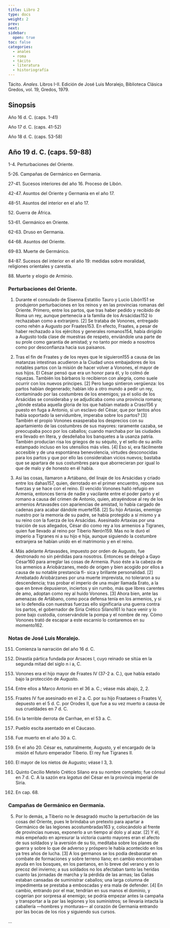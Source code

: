 ```yaml
---
title: Libro 2
type: docs
weight: 2
prev: 
next: 
sidebar:
  open: true
toc: false
categories:
  - anales
  - roma
  - tácito
  - literatura
  - historiografía
---
```


Tácito. *Anales*. Libros I-II. Edición de José Luis Moralejo, Biblioteca Clásica Gredos, vol. 19, Gredos, 1979.

## Sinopsis

Año 16 d. C. (caps. 1-41)

Año 17 d. C. (caps. 41-52)

Año 18 d. C. (caps. 53-58)

## Año 19 d. C. (caps. 59-88)

1-4. Perturbaciones del Oriente.

5-26. Campañas de Germánico en Germania.

27-41. Sucesos interiores del año 16. Proceso de Libón.

42-47. Asuntos del Oriente y Germania en el año 17.

48-51. Asuntos del interior en el año 17.

52\. Guerra de África.

53-61. Germánico en Oriente.

62-63. Druso en Germania.

64-68. Asuntos del Oriente.

69-83. Muerte de Germánico.

84-87. Sucesos del interior en el año 19: medidas sobre moralidad,
religiones orientales y carestía.

88\. Muerte y elogio de Arminio. 

### Perturbaciones del Oriente.

1. Durante el consulado de Sisenna Estatilio Tauro y Lucio Libón151 se produjeron perturbaciones en los reinos y en las provincias romanas del Oriente. Primero, entre los partos, que tras haber pedido y recibido de Roma un rey, aunque pertenecía a la familia de los Arsácidas152 lo rechazaban como a extranjero. [2] Se trataba de Vonones, entregado como rehén a Augusto por Fraates153. En efecto, Fraates, a pesar de haber rechazado a los ejércitos y generales romanos154, había dirigido a Augusto toda clase de muestras de respeto, enviándole una parte de su prole como garantía de amistad; y no tanto por miedo a nosotros como por desconfianza hacia sus paisanos.

2.  Tras el fin de Fraates y de los reyes que le siguieron155 a causa de las matanzas intestinas acudieron a la Ciudad unos embajadores de los notables partos con la misión de hacer volver a Vonones, el mayor de sus hijos. El César pensó que era un honor para él, y lo colmó de riquezas. También los bárbaros lo recibieron con alegría, como suele ocurrir con los nuevos príncipes. [2] Pero luego sintieron vergüenza: los partos habían degenerado; habían ido a otro mundo a pedir un rey, contaminado por las costumbres de los enemigos; ya el solio de los Arsácidas se consideraba y se adjudicaba como una provincia romana; ¿dónde estaba aquella gloria de los que habían matado a Craso156 y puesto en fuga a Antonio, si un esclavo del César, que por tantos años había soportado la servidumbre, imperaba sobre los partos? [3] También el propio Vonones exasperaba los desprecios con su apartamiento de las costumbres de sus mayores: raramente cazaba, se preocupaba poco por los caballos; cuando marchaba por las ciudades era llevado en litera, y desdeñaba los banquetes a la usanza patria. También producían risa los griegos de su séquito, y el sello de su anillo estampado incluso en los utensilios más viles. [4] Eso sí, era fácilmente accesible y de una espontánea benevolencia, virtudes desconocidas para los partos y que por ello las consideraban vicios nuevos; bastaba que se apartara de sus costumbres para que aborrecieran por igual lo que de malo y de honesto en él había.

3. Así las cosas, llamaron a Artábano, del linaje de los Arsácidas y criado entre los dahas157, quien, derrotado en el primer encuentro, repone sus fuerzas y se hace con el reino. El vencido Vonones halló refugio en Armenia, entonces tierra de nadie y vacilante entre el poder parto y el romano a causa del crimen de Antonio, quien, atrayéndose al rey de los armenios Artavasdes con apariencias de amistad, lo había cargado de cadenas para acabar dándole muerte158. [2] Su hijo Artaxias, enemigo nuestro por la memoria de su padre, se había protegido a sí mismo y a su reino con la fuerza de los Arsácidas. Asesinado Artaxias por una traición de sus allegados, César dio como rey a los armenios a Tigranes, quien fue llevado al reino por Tiberio Nerón159. Mas no le duró el imperio a Tigranes ni a su hijo e hija, aunque siguiendo la costumbre extranjera se habían unido en el matrimonio y en el reino.

4. Más adelante Artavasdes, impuesto por orden de Augusto, fue destronado no sin pérdidas para nosotros. Entonces se delegó a Gayo César160 para arreglar las cosas de Armenia. Puso éste a la cabeza de los armenios a Ariobárzanes, medo de origen y bien acogido por ellos a causa de su notable prestancia fí- sica y brillante personalidad. [2] Arrebatado Ariobárzanes por una muerte imprevista, no toleraron a su descendencia; tras probar el imperio de una mujer llamada Erato, a la que en breve depusieron, inciertos y sin rumbo, más que libres carentes de amo, adoptan como rey al huido Vonones. [3] Ahora bien, ante las amenazas de Artábano, como poca defensa tenía en los armenios, y si se lo defendía con nuestras fuerzas ello significaria una guerra contra los partos, el gobernador de Siria Crético Silano161 lo hace venir y lo pone bajo custodia, conservándole la pompa y el nombre de rey. Cómo Vonones trató de escapar a este escarnio lo contaremos en su momento162.

### Notas de José Luis Moralejo.

151. Comienza la narración del año 16 d. C.

152. Dinastía pártica fundada por Arsaces I, cuyo reinado se sitúa en la segunda mitad del siglo n i a, C.

153. Vonones era el hijo mayor de Fraates IV (37-2 a. C.), que había estado bajo la protección de Augusto.

154. Entre ellos a Marco Antonio en el 36 a. C.; véase más abajo, 2, 2.

155. Fraates IV fue asesinado en el 2 a. C. por su hijo Fraataees o Fraates V, depuesto en el 5 d. C. por Orodes II, que fue a su vez muerto a causa de sus crueldades en 7 d. C.

156. En la terrible derrota de Carrhae, en el 53 a. C.

157. Pueblo escita asentado en el Cáucaso.

158. Fue muerto en el año 30 a. C.

159. En el año 20. César es, naturalmente, Augusto, y el encargado de la misión el futuro emperador Tiberio. El rey fue Tigranes II.

160. El mayor de los nietos de Augusto; véase I 3, 3.

161. Quinto Cecilio Metelo Crético Silano era su nombre completo; fue cónsul en 7 d. C. A la sazón era *legatus* del César en la provincia imperial de Siria.

162. En cap. 68.

### Campañas de Germánico en Germania.

5. Por lo demás, a Tiberio no le desagradó mucho la perturbación de las cosas del Oriente, pues le brindaba un pretexto para apartar a Germánico de las legiones acostumbradas163 y, colocándolo al frente de provincias nuevas, exponerlo a un tiempo al dolo y al azar. [2] Y él, más empeñado en apresurar la victoria cuanto mayores eran el afecto de sus soldados y la aversión de su tío, meditaba sobre los planes de guerra y sobre lo que de adverso y próspero le había acontecido en los ya tres años de lucha. [3] A los germanos se los podía desbaratar en combate de formaciones y sobre terreno llano; en cambio encontraban ayuda en los bosques, en los pantanos, en lo breve del verano y en lo precoz del invierno; a sus soldados no los afectaban tanto las heridas cuanto las jornadas de marcha y la pérdida de las armas; las Galias estaban cansadas de suministrar caballos; una larga columna de impedimenta se prestaba a emboscadas y era mala de defender. [4] En cambio, entrando por el mar, tendrían en sus manos el dominio, y cogerían por sorpresa al enemigo; se podría empezar antes la campaña y transportar a la par las legiones y los suministros; se llevaría intacta la caballería —hombres y monturas— al corazón de Germania entrando por las bocas de los ríos y siguiendo sus cursos.

...